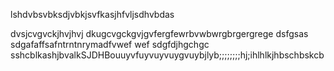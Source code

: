 lshdvbsvbksdjvbkjsvfkasjhfvljsdhvbdas

dvsjcvgvckjhvjhvj
dkugcvgckgvjgvfergfewrbvwbwrgbrgergrege
dsfgsas
sdgafaffsafntrntnrymadfvwef wef
sdgfdjhgchgc
sshcblkashjbvalkSJDHBouuyvfuyvuyvuygvuybjlyb;;;;;;;;hj;ihlhlkjhbschbskcb